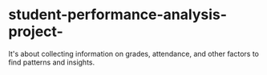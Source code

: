 # student-performance-analysis-project-
It's about collecting information on grades, attendance, and other factors to find patterns and insights.
